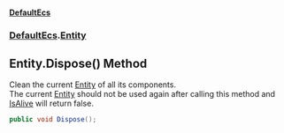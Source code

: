 #### [DefaultEcs](./index.md 'index')
### [DefaultEcs](./DefaultEcs.md 'DefaultEcs').[Entity](./DefaultEcs-Entity.md 'DefaultEcs.Entity')
## Entity.Dispose() Method
Clean the current [Entity](./DefaultEcs-Entity.md 'DefaultEcs.Entity') of all its components.  
The current [Entity](./DefaultEcs-Entity.md 'DefaultEcs.Entity') should not be used again after calling this method and [IsAlive](./DefaultEcs-Entity-IsAlive.md 'DefaultEcs.Entity.IsAlive') will return false.  
```csharp
public void Dispose();
```
